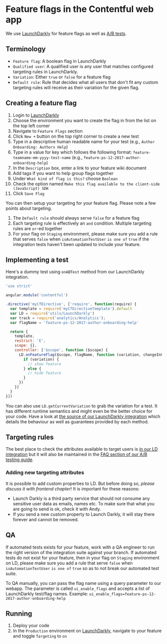 # Feature flags in the Contentful web app

We use [LaunchDarkly][launch-darkly-app] for feature flags as well as [A/B tests][a-b-testing-doc].

## Terminology

- `Feature flag`: A boolean flag in LaunchDarkly
- `Qualified user`: A qualified user is any user that matches configured targeting rules in LaunchDarkly.
- `Variation`: Either `true` or `false` for a feature flag
- `Default rule`: Rule that decides what all users that don't fit any custom targeting rules will receive as their variation for the given flag.

## Creating a feature flag

1. Login to [LaunchDarkly][launch-darkly-app]
2. Choose the environment you want to create the flag in from the list on the top left corner
3. Navigate to `Feature Flags` section
4. Click `New +` button on the top right corner to create a new test
5. Type in a descriptive human readable name for your test (e.g., `Author Onboarding: Authors Help`)
6. Type in a value for key which follows the following format: `feature-teamname-mm-yyyy-test-name` (e.g., `feature-ps-12-2017-author-onboarding-help`)
7. In the `Description` box, enter a link to your feature wiki document
8. Add tags if you want to help group flags together
9. Under `What kind of flag is this?` choose `Boolean`
10. Check the option named `Make this flag available to the client-side (JavaScript) SDK`
11. Click `Save Flag`

You can then setup your targeting for your feature flag. Please note a few points about targeting.

1. The `Default rule` should always serve `false` for a feature flag
2. Each targeting rule is effectively an `and` condition. Multiple targeting rules are `or`-ed together
3. For your flag on `Staging` environment, please make sure you add a rule that serves `false` when `isAutomationTestUser` `is one of` `true` if the integration tests haven't been updated to include your feature.

## Implementing a test

Here's a dummy test using `onABTest` method from our LaunchDarkly integration.

```js
'use strict'

angular.module('contentful')

.directive('myCfDirective', ['require', function(require) {
  var template = require('myCfDirectiveTemplate').default
  var LD = require('utils/LaunchDarkly')
  var track = require('analytics/Analytics');
  var flagName = 'feature-ps-12-2017-author-onboarding-help'

  return {
    template,
    restrict: 'E',
    scope: {},
    controller: ['$scope', function ($scope) {
      LD.onFeatureFlag($scope, flagName, function (variation, changeInCtx) {
        if (variation) {
          // show feature
        } else {
          // hide feature
        }
      })
    }]
  }
}])
```

You can also use `LD.getCurrentVariation` to grab the variation for a test. It has different runtime semantics and might even be the better choice for your code. Have a look at [the source of our LaunchDarkly integration][ld-integration] which details the behaviour as well as guarantees provided by each method.

## Targeting rules

The best place to check the attributes available to target users is [in our LD integration][ld-integration] but it will also be maintained in the [FAQ section of our A/B testing guide][a-b-testing-doc-targeting].

### Adding new targeting attributes

It is possible to add custom properties to LD. But before doing so, *please discuss it with frontend chapter*! It is important for these reasons:

- Launch Darkly is a third party service that should not consume any sensitive user data as emails, names etc. To make sure that what you are going to send is ok, check it with Andy.
- If you send a new custom property to Launch Darkly, it will stay there forever and cannot be removed.

## QA

If automated tests exists for your feature, work with a QA engineer to run the right version of the integration suite against your branch.
If automated tests do not exist for your feature, then in your flag on `Staging` environment on LD, please make sure you add a rule that serve `false` when `isAutomationTestUser` `is one of` `true` so as to not break our automated test suite.

To QA manually, you can pass the flag name using a query parameter to our webapp. The parameter is called `ui_enable_flags` and accepts a list of LaunchDarkly test/flag names. Example: `ui_enable_flags=feature-ps-12-2017-author-onboarding-help`

## Running

1. Deploy your code
2. In the `Production` environment on [LaunchDarkly][launch-darkly-app], navigate to your feature and toggle `Targeting` to `on`

[a-b-testing-doc]: ./ab-testing.md
[a-b-testing-doc-targeting]: ./ab-testing.md#targeting-attributes
[launch-darkly-app]: https://app.launchdarkly.com
[ld-integration]: ../../src/javascripts/utils/LaunchDarkly/index.es6.js
